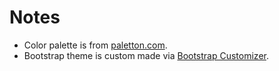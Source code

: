 Notes
=====

* Color palette is from [paletton.com](http://paletton.com/#uid=43+1m0kka9zdKffgRcglUdjnGge).
* Bootstrap theme is custom made via [Bootstrap Customizer](http://getbootstrap.com/customize/?id=c209005f2b4bc66654b5).
